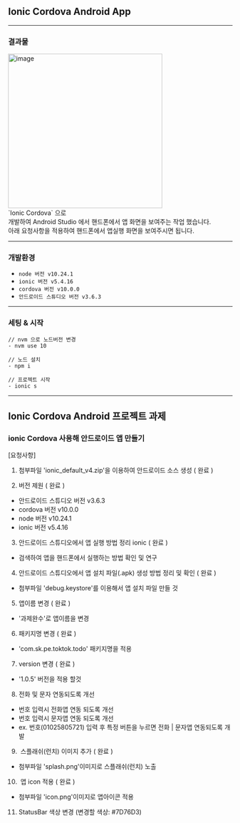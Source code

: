 ## Ionic Cordova Android App 
---

### 결과물 

<img width="346" alt="image" src="https://github.com/user-attachments/assets/d98bff7a-ee1b-46a2-a2b1-7f337aa445d3">

<br>
`Ionic Cordova` 으로 <br>
개발하여 Android Studio 에서 핸드폰에서 앱 화면을 보여주는 작업 했습니다.<br>
아래 요청사항을 적용하여 핸드폰에서 앱실행 화면을 보여주시면 됩니다.<br>

--- 

### 개발환경 
- `node 버전 v10.24.1`
- `ionic 버전 v5.4.16`
- `cordova 버전 v10.0.0`
- `안드로이드 스튜디오 버전 v3.6.3`

--- 

### 세팅 & 시작

```
// nvm 으로 노드버전 변경
- nvm use 10 

// 노드 설치
- npm i

// 프로젝트 시작
- ionic s
```

---

## Ionic Cordova Android 프로젝트 과제  

### ionic Cordova 사용해 안드로이드 앱 만들기 
[요청사항]
1. 첨부파일 'ionic_default_v4.zip'을 이용하여 안드로이드 소스 생성 ( 완료 ) 

2. 버전 제원 ( 완료 )
- 안드로이드 스튜디오 버전 v3.6.3
- cordova 버전 v10.0.0 
- node 버전 v10.24.1 
- ionic 버전 v5.4.16 

3. 안드로이드 스튜디오에서 앱 실행 방법 정리 ionic ( 완료 )
- 검색하여 앱을 핸드폰에서 실행하는 방법 확인 및 연구

4. 안드로이드 스튜디오에서 앱 설치 파일(.apk) 생성 방법 정리 및 확인 ( 완료 ) 
- 첨부파일 'debug.keystore'를 이용해서 앱 설치 파일 만들 것

5. 앱이름 변경 ( 완료 ) 
- '과제완수'로 앱이름을 변경

6. 패키지명 변경 ( 완료 ) 
- 'com.sk.pe.toktok.todo' 패키지명을 적용

7. version 변경 ( 완료 ) 
- '1.0.5' 버전을 적용 할것

8. 전화 및 문자 연동되도록 개선
- 번호 입력시 전화앱 연동 되도록 개선
- 번호 입력시 문자앱 연동 되도록 개선
- ex. 번호(01025805721) 입력 후 특정 버튼을 누르면 전화 | 문자앱 연동되도록 개발

9.  스플래쉬(런치) 이미지 추가 ( 완료 ) 
- 첨부파일 'splash.png'이미지로 스플래쉬(런치) 노출

10.  앱 icon 적용 ( 완료 ) 
- 첨부파일 'icon.png'이미지로 앱아이콘 적용

11. StatusBar 색상 변경 (변경할 색상: #7D76D3)
